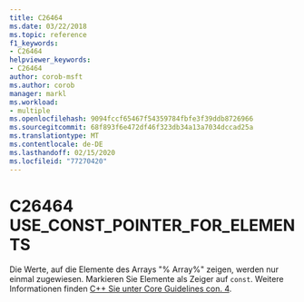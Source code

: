 ```yaml
---
title: C26464
ms.date: 03/22/2018
ms.topic: reference
f1_keywords:
- C26464
helpviewer_keywords:
- C26464
author: corob-msft
ms.author: corob
manager: markl
ms.workload:
- multiple
ms.openlocfilehash: 9094fccf65467f54359784fbfe3f39ddb8726966
ms.sourcegitcommit: 68f893f6e472df46f323db34a13a7034dccad25a
ms.translationtype: MT
ms.contentlocale: de-DE
ms.lasthandoff: 02/15/2020
ms.locfileid: "77270420"
---
```

# <a name="c26464-use_const_pointer_for_elements"></a>C26464 USE_CONST_POINTER_FOR_ELEMENTS
  Die Werte, auf die Elemente des Arrays "% Array%" zeigen, werden nur einmal zugewiesen. Markieren Sie Elemente als Zeiger auf `const`. Weitere Informationen finden [ C++ Sie unter Core Guidelines con. 4](https://github.com/isocpp/CppCoreGuidelines/blob/master/CppCoreGuidelines.md#con4-use-const-to-define-objects-with-values-that-do-not-change-after-construction).
